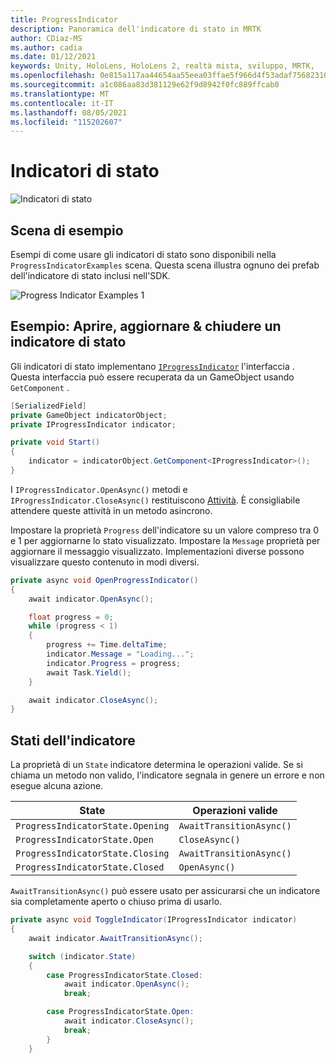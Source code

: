 ```yaml
---
title: ProgressIndicator
description: Panoramica dell'indicatore di stato in MRTK
author: CDiaz-MS
ms.author: cadia
ms.date: 01/12/2021
keywords: Unity, HoloLens, HoloLens 2, realtà mista, sviluppo, MRTK,
ms.openlocfilehash: 0e815a117aa44654aa55eea03ffae5f966d4f53adaf75682310546e6064ef7cb
ms.sourcegitcommit: a1c086aa83d381129e62f9d8942f0fc889ffcab0
ms.translationtype: MT
ms.contentlocale: it-IT
ms.lasthandoff: 08/05/2021
ms.locfileid: "115202607"
---
```

# <a name="progress-indicators"></a>Indicatori di stato

![Indicatori di stato](../images/progress-indicator/MRTK_ProgressIndicator_Main.png)

## <a name="example-scene"></a>Scena di esempio

Esempi di come usare gli indicatori di stato sono disponibili nella `ProgressIndicatorExamples` scena. Questa scena illustra ognuno dei prefab dell'indicatore di stato inclusi nell'SDK.

<img src="../images/progress-indicator/MRTK_ProgressIndicator_Examples.png" alt="Progress Indicator Examples 1">

## <a name="example-open-update--close-a-progress-indicator"></a>Esempio: Aprire, aggiornare & chiudere un indicatore di stato

Gli indicatori di stato implementano [`IProgressIndicator`](xref:Microsoft.MixedReality.Toolkit.UI.IProgressIndicator) l'interfaccia . Questa interfaccia può essere recuperata da un GameObject usando `GetComponent` .

```c#
[SerializedField]
private GameObject indicatorObject;
private IProgressIndicator indicator;

private void Start()
{
    indicator = indicatorObject.GetComponent<IProgressIndicator>();
}
```

I `IProgressIndicator.OpenAsync()` metodi e `IProgressIndicator.CloseAsync()` restituiscono [Attività](xref:System.Threading.Tasks.Task). È consigliabile attendere queste attività in un metodo asincrono.

Impostare la proprietà `Progress` dell'indicatore su un valore compreso tra 0 e 1 per aggiornarne lo stato visualizzato. Impostare la `Message` proprietà per aggiornare il messaggio visualizzato. Implementazioni diverse possono visualizzare questo contenuto in modi diversi.

```c#
private async void OpenProgressIndicator()
{
    await indicator.OpenAsync();

    float progress = 0;
    while (progress < 1)
    {
        progress += Time.deltaTime;
        indicator.Message = "Loading...";
        indicator.Progress = progress;
        await Task.Yield();
    }

    await indicator.CloseAsync();
}
```

## <a name="indicator-states"></a>Stati dell'indicatore

La proprietà di un `State` indicatore determina le operazioni valide. Se si chiama un metodo non valido, l'indicatore segnala in genere un errore e non esegue alcuna azione.

State | Operazioni valide
--- | ---
`ProgressIndicatorState.Opening` | `AwaitTransitionAsync()`
`ProgressIndicatorState.Open` | `CloseAsync()`
`ProgressIndicatorState.Closing` | `AwaitTransitionAsync()`
`ProgressIndicatorState.Closed` | `OpenAsync()`

`AwaitTransitionAsync()` può essere usato per assicurarsi che un indicatore sia completamente aperto o chiuso prima di usarlo.

```c#
private async void ToggleIndicator(IProgressIndicator indicator)
{
    await indicator.AwaitTransitionAsync();

    switch (indicator.State)
    {
        case ProgressIndicatorState.Closed:
            await indicator.OpenAsync();
            break;

        case ProgressIndicatorState.Open:
            await indicator.CloseAsync();
            break;
        }
    }
```
